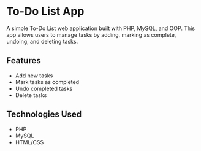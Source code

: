 # To-Do List App

A simple To-Do List web application built with PHP, MySQL, and OOP. This app allows users to manage tasks by adding, marking as complete, undoing, and deleting tasks.

## Features
- Add new tasks
- Mark tasks as completed
- Undo completed tasks
- Delete tasks

## Technologies Used
- PHP
- MySQL
- HTML/CSS
